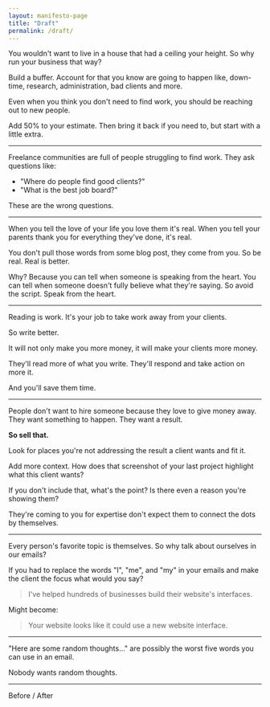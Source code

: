```yaml
---
layout: manifesto-page
title: "Draft"
permalink: /draft/
---
```


You wouldn't want to live in a house that had a ceiling your height. So why run your business that way?

Build a buffer. Account for that you know are going to happen like, down-time, research, administration, bad clients and more.

Even when you think you don't need to find work, you should be reaching out to new people. 

Add 50% to your estimate. Then bring it back if you need to, but start with a little extra.

---

Freelance communities are full of people struggling to find work. They ask questions like:

- "Where do people find good clients?"
- "What is the best job board?"

These are the wrong questions.

---

When you tell the love of your life you love them it's real. When you tell your parents thank you for everything they've done, it's real. 

You don't pull those words from some blog post, they come from you. So be real. Real is better.

Why? Because you can tell when someone is speaking from the heart. You can tell when someone doesn't fully believe what they're saying. So avoid the script. Speak from the heart. 

---

Reading is work. It's your job to take work away from your clients. 

So write better. 

It will not only make you more money, it will make your clients more money. 

They'll read more of what you write. They'll respond and take action on more it.

And you'll save them time. 

---

People don't want to hire someone because they love to give money away. They want something to happen. They want a result.

**So sell that.**

Look for places you're not addressing the result a client wants and fit it. 

Add more context. How does that screenshot of your last project highlight what this client wants? 

If you don't include that, what's the point? Is there even a reason you're showing them?

They're coming to you for expertise don't expect them to connect the dots by themselves.

---

Every person's favorite topic is themselves. So why talk about ourselves in our emails?

If you had to replace the words "I", "me", and "my" in your emails and make the client the focus what would you say?

> I've helped hundreds of businesses build their website's interfaces.

Might become:

> Your website looks like it could use a new website interface. 

---

"Here are some random thoughts..." are possibly the worst five words you can use in an email.

Nobody wants random thoughts. 

--- 

Before / After





